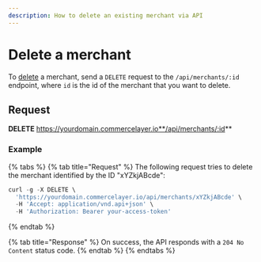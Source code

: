 ```yaml
---
description: How to delete an existing merchant via API
---
```


# Delete a merchant

To [delete](https://docs.commercelayer.io/developers/deleting-resources) a merchant, send a `DELETE` request to the `/api/merchants/:id` endpoint, where `id` is the id of the merchant that you want to delete.

## Request

**DELETE** https://yourdomain.commercelayer.io**/api/merchants/:id**

### Example

{% tabs %}
{% tab title="Request" %}
The following request tries to delete the merchant identified by the ID "xYZkjABcde":

```javascript
curl -g -X DELETE \
  'https://yourdomain.commercelayer.io/api/merchants/xYZkjABcde' \
  -H 'Accept: application/vnd.api+json' \
  -H 'Authorization: Bearer your-access-token'
```
{% endtab %}

{% tab title="Response" %}
On success, the API responds with a `204 No Content` status code.
{% endtab %}
{% endtabs %}
